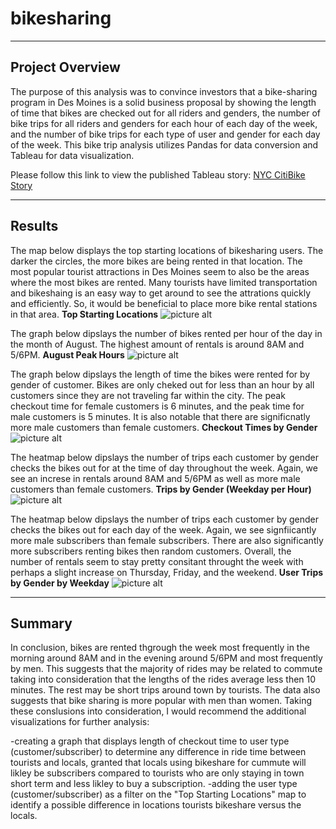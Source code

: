 # **bikesharing**
---
## Project Overview
The purpose of this analysis was to convince investors that a bike-sharing program in Des Moines is a solid business proposal by showing the length of time that bikes are checked out for all riders and genders, the number of bike trips for all riders and genders for each hour of each day of the week, and the number of bike trips for each type of user and gender for each day of the week. This bike trip analysis utilizes Pandas for data conversion and Tableau for data visualization. 

Please follow this link to view the published Tableau story: [NYC CitiBike Story](https://public.tableau.com/app/profile/christina.galley/viz/NYCCitiBikeStory_16417795923720/NYCCitiBikeStory?publish=yes)

---
## Results
The map below displays the top starting locations of bikesharing users. The darker the circles, the more bikes are being rented in that location. The most popular tourist attractions in Des Moines seem to also be the areas where the most bikes are rented. Many tourists have limited transportation and bikeshaing is an easy way to get around to see the attrations quickly and efficiently. So, it would be beneficial to place more bike rental stations in that area.
    **Top Starting Locations**
    ![picture alt](link)
    
The graph below dipslays the number of bikes rented per hour of the day in the month of August. The highest amount of rentals is around 8AM and 5/6PM.
    **August Peak Hours**
    ![picture alt](link)

The graph below dipslays the length of time the bikes were rented for by gender of customer. Bikes are only cheked out for less than an hour by all customers since they are not traveling far within the city. The peak checkout time for female customers is 6 minutes, and the peak time for male customers is 5 minutes. It is also notable that there are significnatly more male customers than female customers.
    **Checkout Times by Gender**
    ![picture alt](link)
    
The heatmap below dipslays the number of trips each customer by gender checks the bikes out for at the time of day throughout the week. Again, we see an increse in rentals around 8AM and 5/6PM as well as more male customers than female customers.
    **Trips by Gender (Weekday per Hour)**
    ![picture alt](link)
    
The heatmap below dipslays the number of trips each customer by gender checks the bikes out for each day of the week. Again, we see signfiicantly more male subscribers than female subscribers. There are also significantly more subscribers renting bikes then random customers. Overall, the number of rentals seem to stay pretty consitant throught the week with perhaps a slight increase on Thursday, Friday, and the weekend.
    **User Trips by Gender by Weekday**
    ![picture alt](link)

---
## Summary
In conclusion, bikes are rented thgrough the week most frequently in the morning around 8AM and in the evening around 5/6PM and most frequently by men. This suggests that the majority of rides may be related to commute taking into consideration that the lengths of the rides average less then 10 minutes. The rest may be short trips around town by tourists. The data also suggests that bike sharing is more popular with men than women. Taking these conslusions into consideration, I would recommend the additional visualizations for further analysis:

-creating a graph that displays length of checkout time to user type (customer/subscriber) to determine any difference in ride time between tourists and locals, granted that locals using bikeshare for cummute will likley be subscribers compared to tourists who are only staying in town short term and less likley to buy a subscription.
-adding the user type (customer/subscriber) as a filter on the "Top Starting Locations" map to identify a possible difference in locations tourists bikeshare versus the locals.
